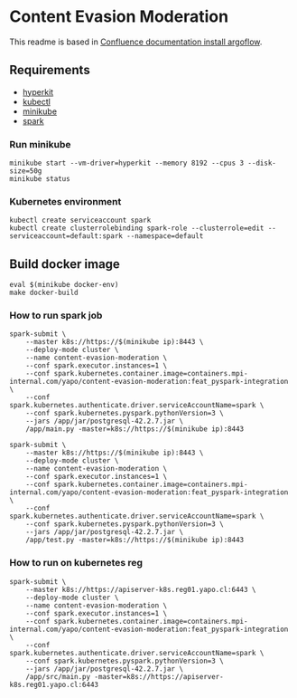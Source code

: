 # Content Evasion Moderation
This readme is based in [Confluence documentation install argoflow](https://confluence.mpi-internal.com/display/YAPO/How+to+use+ArgoFlow+and+Kubernetes).

## Requirements
- [hyperkit](https://github.com/moby/hyperkit)
- [kubectl](https://matthewpalmer.net/kubernetes-app-developer/articles/guide-install-kubernetes-mac.html)
- [minikube](https://github.com/kubernetes/minikube/releases/tag/v1.6.0-beta.0)
- [spark](https://spark.apache.org/downloads.html)

### Run minikube
```
minikube start --vm-driver=hyperkit --memory 8192 --cpus 3 --disk-size=50g
minikube status
```

### Kubernetes environment
```
kubectl create serviceaccount spark
kubectl create clusterrolebinding spark-role --clusterrole=edit --serviceaccount=default:spark --namespace=default
```

## Build docker image

```
eval $(minikube docker-env)
make docker-build
```

### How to run spark job

```
spark-submit \
    --master k8s://https://$(minikube ip):8443 \
    --deploy-mode cluster \
    --name content-evasion-moderation \
    --conf spark.executor.instances=1 \
    --conf spark.kubernetes.container.image=containers.mpi-internal.com/yapo/content-evasion-moderation:feat_pyspark-integration \
    --conf spark.kubernetes.authenticate.driver.serviceAccountName=spark \
    --conf spark.kubernetes.pyspark.pythonVersion=3 \
    --jars /app/jar/postgresql-42.2.7.jar \
    /app/main.py -master=k8s://https://$(minikube ip):8443

spark-submit \
    --master k8s://https://$(minikube ip):8443 \
    --deploy-mode cluster \
    --name content-evasion-moderation \
    --conf spark.executor.instances=1 \
    --conf spark.kubernetes.container.image=containers.mpi-internal.com/yapo/content-evasion-moderation:feat_pyspark-integration \
    --conf spark.kubernetes.authenticate.driver.serviceAccountName=spark \
    --conf spark.kubernetes.pyspark.pythonVersion=3 \
    --jars /app/jar/postgresql-42.2.7.jar \
    /app/test.py -master=k8s://https://$(minikube ip):8443
```

### How to run on kubernetes reg
```
spark-submit \
    --master k8s://https://apiserver-k8s.reg01.yapo.cl:6443 \
    --deploy-mode cluster \
    --name content-evasion-moderation \
    --conf spark.executor.instances=1 \
    --conf spark.kubernetes.container.image=containers.mpi-internal.com/yapo/content-evasion-moderation:feat_pyspark-integration \
    --conf spark.kubernetes.authenticate.driver.serviceAccountName=spark \
    --conf spark.kubernetes.pyspark.pythonVersion=3 \
    --jars /app/jar/postgresql-42.2.7.jar \
    /app/src/main.py -master=k8s://https://apiserver-k8s.reg01.yapo.cl:6443
```